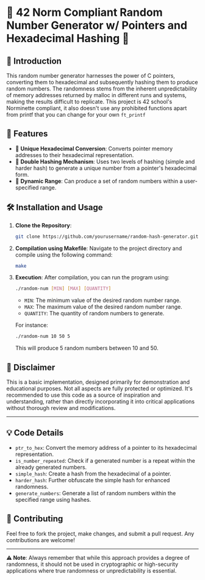 # 🚀 42 Norm Compliant Random Number Generator w/ Pointers and Hexadecimal Hashing 🎲

## 📖 Introduction

This random number generator harnesses the power of C pointers, converting them to hexadecimal and subsequently hashing them to produce random numbers. The randomness stems from the inherent unpredictability of memory addresses returned by malloc in different runs and systems, making the results difficult to replicate. This project is 42 school's Norminette compliant, it also doesn't use any prohibited functions apart from printf that you can change for  your own `ft_printf`

## 🌟 Features

- 📌 **Unique Hexadecimal Conversion**: Converts pointer memory addresses to their hexadecimal representation.
- 🔗 **Double Hashing Mechanism**: Uses two levels of hashing (simple and harder hash) to generate a unique number from a pointer's hexadecimal form.
- 🎯 **Dynamic Range**: Can produce a set of random numbers within a user-specified range.

## 🛠 Installation and Usage

1. **Clone the Repository**: 
    ```bash
    git clone https://github.com/yourusername/random-hash-generator.git
    ```

2. **Compilation using Makefile**:
    Navigate to the project directory and compile using the following command:
    ```bash
    make
    ```

3. **Execution**:
    After compilation, you can run the program using:
    ```bash
    ./random-num [MIN] [MAX] [QUANTITY]
    ```

   - `MIN`: The minimum value of the desired random number range.
   - `MAX`: The maximum value of the desired random number range.
   - `QUANTITY`: The quantity of random numbers to generate.

   For instance:
   ```bash
   ./random-num 10 50 5
   ```

   This will produce 5 random numbers between 10 and 50.

## 🚫 Disclaimer

This is a basic implementation, designed primarily for demonstration and educational purposes. Not all aspects are fully protected or optimized. It's recommended to use this code as a source of inspiration and understanding, rather than directly incorporating it into critical applications without thorough review and modifications.

---
## 💡 Code Details

- `ptr_to_hex`: Convert the memory address of a pointer to its hexadecimal representation.
- `is_number_repeated`: Check if a generated number is a repeat within the already generated numbers.
- `simple_hash`: Create a hash from the hexadecimal of a pointer.
- `harder_hash`: Further obfuscate the simple hash for enhanced randomness.
- `generate_numbers`: Generate a list of random numbers within the specified range using hashes.

## 🙌 Contributing

Feel free to fork the project, make changes, and submit a pull request. Any contributions are welcome!

---

**⚠️ Note**: Always remember that while this approach provides a degree of randomness, it should not be used in cryptographic or high-security applications where true randomness or unpredictability is essential.

